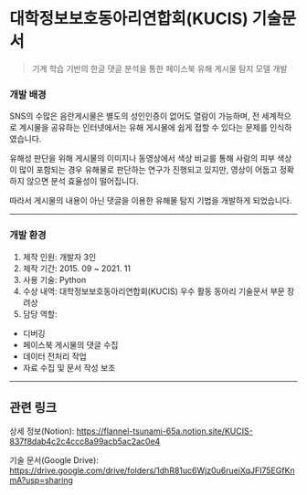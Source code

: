 # 대학정보보호동아리연합회(KUCIS) 기술문서
 
>기계 학습 기반의 한글 댓글 분석을 통한 페이스북 유해 게시물 탐지 모델 개발

### 개발 배경

SNS의 수많은 음란게시물은 별도의 성인인증이 없어도 열람이 가능하며, 전 세계적으로 계시물을 공유하는 인터넷에서는 유해 게시물에 쉽게 접할 수 있다는 문제를 인식하였습니다.

유해성 판단을 위해 게시물의 이미지나 동영상에서 색상 비교를 통해 사람의 피부 색상이 많이 포함되는 경우 유해물로 판단하는 연구가 진행되고 있지만, 영상이 어둡고 정확하지 않으면 분석 효율성이 떨어집니다.

따라서 게시물의 내용이 아닌 댓글을 이용한 유해물 탐지 기법을 개발하게 되었습니다.

---

### 개발 환경
1. 제작 인원: 개발자 3인
2. 제작 기간: 2015. 09 ~ 2021. 11
3. 사용 기술: Python
4. 수상 내역: 대학정보보호동아리연합회(KUCIS) 우수 활동 동아리 기술문서 부문 장려상
5. 담당 역할:
- 디버깅
- 페이스북 게시물의 댓글 수집
- 데이터 전처리 작업
- 자료 수집 및 문서 작성 보조

---

## 관련 링크

상세 정보(Notion): https://flannel-tsunami-65a.notion.site/KUCIS-837f8dab4c2c4ccc8a99acb5ac2ac0e4

기술 문서(Google Drive): https://drive.google.com/drive/folders/1dhR81uc6Wjz0u6rueiXqJFI75EGfKnmA?usp=sharing


